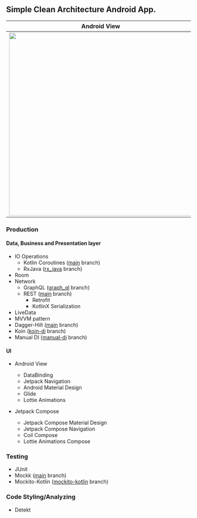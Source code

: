 ## Simple Clean Architecture Android App.


| Android View | Jetpack Compose |
| --- | --- |
| <img src="https://user-images.githubusercontent.com/17815721/218028053-521dc7a0-7af6-4c86-b920-17adb2b32320.gif" height="500"> | <img src="https://user-images.githubusercontent.com/17815721/218028221-c9982c75-087a-443d-9372-5e206b50b538.gif" height="500"> |




### Production

#### Data, Business and Presentation layer
- IO Operations
    - Kotlin Coroutines ([main](https://github.com/mecoFarid/Trending-Android) branch)
    - RxJava ([rx_java](https://github.com/mecoFarid/Trending-Android/tree/rx_java) branch)
- Room
- Network 
    - GraphQL ([graph_ql](https://github.com/mecoFarid/Trending-Android/tree/graph_ql) branch)
    - REST ([main](https://github.com/mecoFarid/Trending-Android/) branch)
        - Retrofit
        - KotlinX Serialization
- LiveData
- MVVM pattern
- Dagger-Hilt ([main](https://github.com/mecoFarid/Trending-Android) branch)
- Koin ([koin-di](https://github.com/mecoFarid/Trending-Android/tree/koin-di) branch)
- Manual DI ([manual-di](https://github.com/mecoFarid/Trending-Android/tree/manual-di) branch)

#### UI
- Android View
    - DataBinding
    - Jetpack Navigation
    - Android Material Design
    - Glide
    - Lottie Animations

- Jetpack Compose
    - Jetpack Compose Material Design
    - Jetpack Compose Navigation
    - Coil Compose
    - Lottie Animations Compose

### Testing
- JUnit
- Mockk ([main](https://github.com/mecoFarid/Trending-Android) branch)
- Mockito-Kotlin ([mockito-kotlin](https://github.com/mecoFarid/Trending-Android/tree/mockito-kotlin) branch)

### Code Styling/Analyzing
- Detekt
